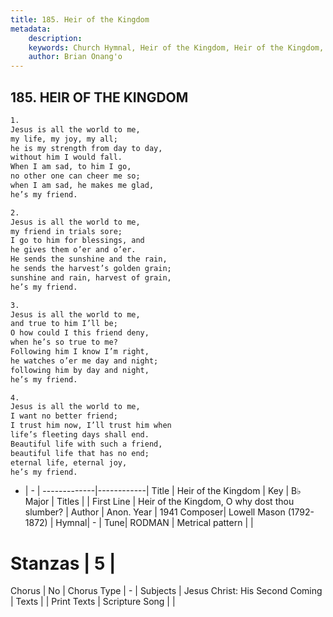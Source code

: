 ```yaml
---
title: 185. Heir of the Kingdom
metadata:
    description: 
    keywords: Church Hymnal, Heir of the Kingdom, Heir of the Kingdom, O why dost thou slumber?, 
    author: Brian Onang'o
---
```



## 185. HEIR OF THE KINGDOM

```txt
1.
Jesus is all the world to me,
my life, my joy, my all;
he is my strength from day to day,
without him I would fall.
When I am sad, to him I go,
no other one can cheer me so;
when I am sad, he makes me glad,
he’s my friend.

2.
Jesus is all the world to me,
my friend in trials sore;
I go to him for blessings, and
he gives them o’er and o’er.
He sends the sunshine and the rain,
he sends the harvest’s golden grain;
sunshine and rain, harvest of grain,
he’s my friend.

3.
Jesus is all the world to me,
and true to him I’ll be;
O how could I this friend deny,
when he’s so true to me?
Following him I know I’m right,
he watches o’er me day and night;
following him by day and night,
he’s my friend.

4.
Jesus is all the world to me,
I want no better friend;
I trust him now, I’ll trust him when
life’s fleeting days shall end.
Beautiful life with such a friend,
beautiful life that has no end;
eternal life, eternal joy,
he’s my friend.
```

- |   -  |
-------------|------------|
Title | Heir of the Kingdom |
Key | B♭ Major |
Titles |  |
First Line | Heir of the Kingdom, O why dost thou slumber? |
Author | Anon.
Year | 1941
Composer| Lowell Mason (1792-1872) |
Hymnal|  - |
Tune| RODMAN |
Metrical pattern | |
# Stanzas | 5 |
Chorus | No |
Chorus Type | - |
Subjects | Jesus Christ: His Second Coming |
Texts |  |
Print Texts | 
Scripture Song |  |
  
